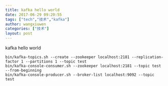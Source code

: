 ```yaml
---
title: kafka hello world
date: 2017-06-29 09:20:55
tags: ["tech","技术","kafka"]
author: wangxiuwen
categories: ["技术"]
layout: post
---
```


kafka hello world

	bin/kafka-topics.sh --create --zookeeper localhost:2181 --replication-factor 1 --partitions 1 --topic test
	bin/kafka-console-consumer.sh --zookeeper localhost:2181 --topic test --from-beginning
	bin/kafka-console-producer.sh --broker-list localhost:9092 --topic test
